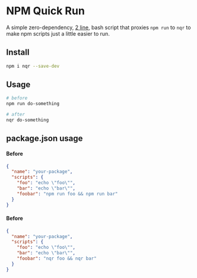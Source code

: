 # NPM Quick Run

A simple zero-dependency, [2 line](https://github.com/dboskovic/nqr/blob/master/nqr), bash script that proxies `npm run` to `nqr` to make npm scripts just a little easier to run.

## Install
```bash
npm i nqr --save-dev
```

## Usage
```bash
# before
npm run do-something

# after
nqr do-something
```

## package.json usage

#### Before
```json
{
  "name": "your-package",
  "scripts": {
    "foo": "echo \"foo\"",
    "bar": "echo \"bar\"",
    "foobar": "npm run foo && npm run bar"
  }
}

```

#### Before
```json
{
  "name": "your-package",
  "scripts": {
    "foo": "echo \"foo\"",
    "bar": "echo \"bar\"",
    "foobar": "nqr foo && nqr bar"
  }
}
```
